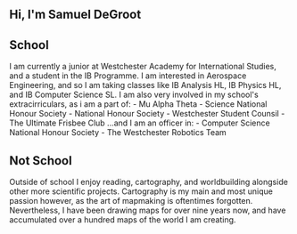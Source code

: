 Hi, I'm Samuel DeGroot
-
<h2>School</h2>
I am currently a junior at Westchester Academy for International Studies, and a student in the IB Programme. I am interested in Aerospace Engineering, and so I am taking classes like IB Analysis HL, IB Physics HL, and IB Computer Science SL. I am also very involved in my school's extracirriculars, as i am a part of:
- Mu Alpha Theta
- Science National Honour Society
- National Honour Society
- Westchester Student Counsil
- The Ultimate Frisbee Club
...and I am an officer in:
- Computer Science National Honour Society
- The Westchester Robotics Team
<h2>Not School</h2>
Outside of school I enjoy reading, cartography, and worldbuilding alongside other more scientific projects. Cartography is my main and most unique passion however, as the art of mapmaking is oftentimes forgotten. Nevertheless, I have been drawing maps for over nine years now, and have accumulated over a hundred maps of the world I am creating.
